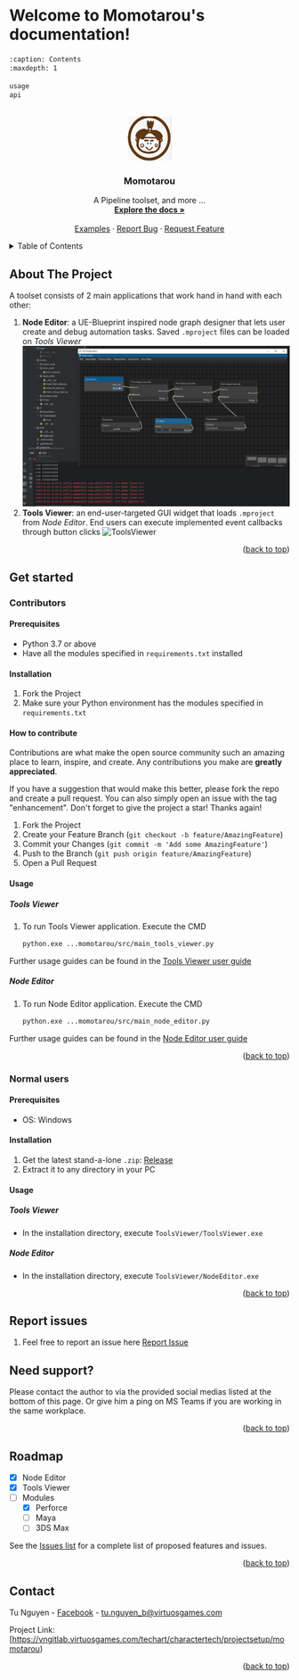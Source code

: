 # Welcome to Momotarou's documentation!

```{toctree}
:caption: Contents
:maxdepth: 1

usage
api
```


<a name="readme-top"></a>

<!-- PROJECT LOGO -->
<br />
<div align="center">
  <a href="https://vngitlab.virtuosgames.com/techart/charactertech/projectsetup/momotarou">
    <img src="_static/logo_square.png" alt="Logo" width="80" height="80">
  </a>

<h3 align="center">Momotarou</h3>
  <p align="center">
    A Pipeline toolset, and more ...
    <br />
    <a href="https://vngitlab.virtuosgames.com/techart/charactertech/projectsetup/momotarou/-/tree/main/src/docs/source"><strong>Explore the docs »</strong></a>
    <br />
    <br />
    <a href="https://vngitlab.virtuosgames.com/techart/charactertech/projectsetup/momotarou/-/tree/main/examples">Examples</a>
    ·
    <a href="https://vngitlab.virtuosgames.com/techart/charactertech/projectsetup/momotarou/issues/new">Report Bug</a>
    ·
    <a href="https://vngitlab.virtuosgames.com/techart/charactertech/projectsetup/momotarou/issues/">Request Feature</a>
  </p>
</div>



<!-- TABLE OF CONTENTS -->
<details>
  <summary>Table of Contents</summary>
  <ol>
    <li>
      <a href="#about-the-project">About The Project</a>
    </li>
    <li>
      <a href="#get-started">Get Started</a>
      <ul>
        <li><a href="#contributors">Contributors</a></li>
        <li><a href="#normal-users">Normal users</a></li>
      </ul>
    </li>
    <li>
      <a href="#report-issues">Report issues</a>
    </li>
    <li>
      <a href="#need-support">Need support?</a>
    </li>
    <li>
      <a href="#roadmap">Roadmap</a>
    </li>
    <li>
      <a href="#contact">Contact</a>
    </li>
  </ol>
</details>


<!-- ABOUT THE PROJECT -->
## About The Project

A toolset consists of 2 main applications that work hand in hand with each other:
1. **Node Editor**: a UE-Blueprint inspired node graph designer that lets user create and debug automation tasks. 
Saved `.mproject` files can be loaded on *Tools Viewer*
![NodeEditor](images/node_editor_demo.gif)
2. **Tools Viewer**: an end-user-targeted GUI widget that loads `.mproject` from *Node Editor*. End users can execute
implemented event callbacks through button clicks
![ToolsViewer](images/tools_viewer_demo.gif)
<p align="right">(<a href="#readme-top">back to top</a>)</p>

<!-- GET STARTED -->
## Get started

<!-- CONTRIBUTORS -->
### Contributors

#### Prerequisites
* Python 3.7 or above
* Have all the modules specified in `requirements.txt` installed

#### Installation

1. Fork the Project
2. Make sure your Python environment has the modules specified in `requirements.txt`


#### How to contribute

Contributions are what make the open source community such an amazing place to learn, inspire, and create. Any contributions you make are **greatly appreciated**.

If you have a suggestion that would make this better, please fork the repo and create a pull request. You can also simply open an issue with the tag "enhancement".
Don't forget to give the project a star! Thanks again!

1. Fork the Project
2. Create your Feature Branch (`git checkout -b feature/AmazingFeature`)
3. Commit your Changes (`git commit -m 'Add some AmazingFeature'`)
4. Push to the Branch (`git push origin feature/AmazingFeature`)
5. Open a Pull Request

#### Usage

##### Tools Viewer
1. To run Tools Viewer application. Execute the CMD
    ```sh
    python.exe ...momotarou/src/main_tools_viewer.py 
    ```
Further usage guides can be found in the [Tools Viewer user guide](https://techart.vngitpages.virtuosgames.com/charactertech/projectsetup/momotarou/content/ToolsViewer.html)
##### Node Editor
1. To run Node Editor application. Execute the CMD
    ```sh
    python.exe ...momotarou/src/main_node_editor.py 
    ```
Further usage guides can be found in the [Node Editor user guide](https://techart.vngitpages.virtuosgames.com/charactertech/projectsetup/momotarou/content/NodeEditor.html)
<p align="right">(<a href="#readme-top">back to top</a>)</p>


<!-- NORMAL USERS -->
### Normal users

#### Prerequisites
* OS: Windows

#### Installation
1. Get the latest stand-a-lone `.zip`: [Release](https://vngitlab.virtuosgames.com/techart/charactertech/projectsetup/momotarou/-/releases)
2. Extract it to any directory in your PC

#### Usage

##### Tools Viewer
* In the installation directory, execute `ToolsViewer/ToolsViewer.exe`
##### Node Editor
* In the installation directory, execute `ToolsViewer/NodeEditor.exe`
<p align="right">(<a href="#readme-top">back to top</a>)</p>


<!-- REPORT ISSUES -->
## Report issues
1. Feel free to report an issue here [Report Issue](https://vngitlab.virtuosgames.com/techart/charactertech/projectsetup/momotarou/issues/new)


<!-- NEED SUPPORTS -->
## Need support?
Please contact the author to via the provided social medias listed at the bottom of this page. Or give him a ping on MS Teams
if you are working in the same workplace.

<p align="right">(<a href="#readme-top">back to top</a>)</p>


<!-- ROADMAP -->
## Roadmap

- [X] Node Editor
- [X] Tools Viewer
- [ ] Modules
    - [X] Perforce
    - [ ] Maya
    - [ ] 3DS Max

See the [Issues list](https://vngitlab.virtuosgames.com/techart/charactertech/projectsetup/momotarou/issues) for a 
complete list of proposed features and issues.
<p align="right">(<a href="#readme-top">back to top</a>)</p>

<!-- CONTACT -->
## Contact

Tu Nguyen - [Facebook](https://www.facebook.com/nguyenanh.tuantu) - tu.nguyen_b@virtuosgames.com

Project Link: [https://vngitlab.virtuosgames.com/techart/charactertech/projectsetup/momotarou)

<p align="right">(<a href="#readme-top">back to top</a>)</p>


